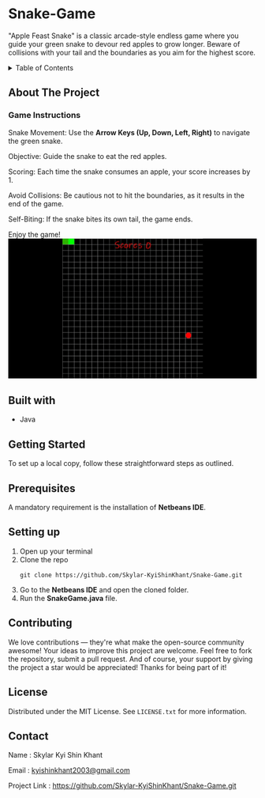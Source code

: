 # Snake-Game
"Apple Feast Snake" is a classic arcade-style endless game where you guide your green snake to devour red apples to grow longer. Beware of collisions with your tail and the boundaries as you aim for the highest score.

<details> 
<summary>Table of Contents</summary>
  
- [About The Project](#about-the-project)
- [Built with](#built-with)
- [Getting Started](#getting-started)
- [Prerequisites](#prerequisites)
- [Setting up](#setting-up)
- [Contributing](#contributing)
- [License](#license)
- [Contact](#contact)

</details>

## About The Project
### Game Instructions

Snake Movement: Use the __Arrow Keys (Up, Down, Left, Right)__ to navigate the green snake.

Objective: Guide the snake to eat the red apples.

Scoring: Each time the snake consumes an apple, your score increases by 1.

Avoid Collisions: Be cautious not to hit the boundaries, as it results in the end of the game.

Self-Biting: If the snake bites its own tail, the game ends.

Enjoy the game!
![snake-game.gif](https://github.com/Skylar-KyiShinKhant/Snake-Game/blob/master/Snake-Game.gif)

## Built with
- Java

## Getting Started
To set up a local copy, follow these straightforward steps as outlined.

## Prerequisites
A mandatory requirement is the installation of **Netbeans IDE**.

## Setting up
1. Open up your terminal
2. Clone the repo 
   ```
   git clone https://github.com/Skylar-KyiShinKhant/Snake-Game.git
   ```
3. Go to the **Netbeans IDE** and open the cloned folder.
4. Run the **SnakeGame.java** file.

## Contributing
We love contributions — they're what make the open-source community awesome! Your ideas to improve this project are welcome. Feel free to fork the repository, submit a pull request. And of course, your support by giving the project a star would be appreciated! Thanks for being part of it!

## License
Distributed under the MIT License. See ```LICENSE.txt``` for more information.

## Contact
Name : Skylar Kyi Shin Khant

Email : kyishinkhant2003@gmail.com

Project Link : https://github.com/Skylar-KyiShinKhant/Snake-Game.git
